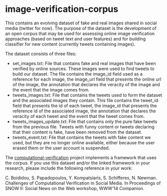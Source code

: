 image-verification-corpus
=========================

This contains an evolving dataset of fake and real images shared in social media (twitter for now). The purpose of the dataset is the development of an open corpus that may be used for assessing online image verification approaches (based on tweet text and user features) and for building classifier for new content (currently tweets containing images).

The dataset consists of three files:
* set_images.txt: File that contains fake and real images that have been verified by online sources. These images were used to find tweets to build our dataset. The file contains the image_id field used as a reference for each image, the image_url field that presents the online url of the image, the annotation that declares the veracity of the image and the event that the image comes from.
* tweets_images.txt: File that contains the tweets used to form the dataset and the associated images they contain. This file contains the tweet_id field that presents the id of each tweet, the image_id that presents the reference id of the associated image, the annotation that declares the veracity of each tweet and the event that the tweet comes from. 
* tweets_images_update.txt: File that contains only the pure fake tweets from the previous file. Tweets with funny content or tweets declaring that their content is fake, have been removed from the dataset.
* tweets_event.txt: File that contains the tweets with fake content we used, but they are no longer online available, either because the user erased them or the user account is suspended. 

The [computational-verification](https://github.com/socialsensor/computational-verification) project implements a framework that uses the corpus. If you use this dataset and/or the linked framework in your research, please include the following reference in your work:

C. Boididou, S. Papadopoulos, Y. Kompatsiaris, S. Schifferes, N. Newman. Challenges of Computational Verification in Social Media. In Proceedings of SNOW II: Social News on the Web workshop, WWW'14 Companion.
